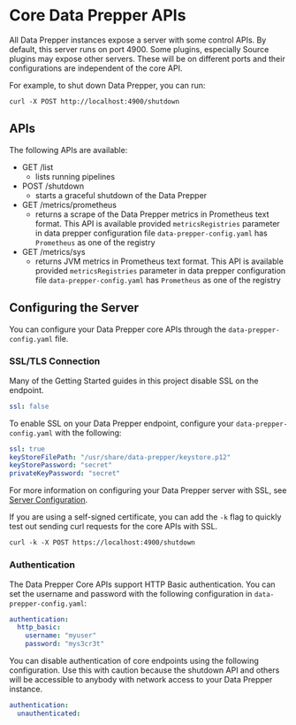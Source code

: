 # Core Data Prepper APIs

All Data Prepper instances expose a server with some control APIs. By default, this server runs
on port 4900. Some plugins, especially Source plugins may expose other servers. These will be
on different ports and their configurations are independent of the core API.

For example, to shut down Data Prepper, you can run:

```
curl -X POST http://localhost:4900/shutdown
```

## APIs

The following APIs are available:

* GET /list
    * lists running pipelines
* POST /shutdown
    * starts a graceful shutdown of the Data Prepper
* GET /metrics/prometheus
    * returns a scrape of the Data Prepper metrics in Prometheus text format. This API is available provided
      `metricsRegistries` parameter in data prepper configuration file `data-prepper-config.yaml` has `Prometheus` as one
      of the registry
* GET /metrics/sys
    * returns JVM metrics in Prometheus text format. This API is available provided `metricsRegistries` parameter in data
      prepper configuration file `data-prepper-config.yaml` has `Prometheus` as one of the registry

## Configuring the Server

You can configure your Data Prepper core APIs through the `data-prepper-config.yaml` file. 

### SSL/TLS Connection

Many of the Getting Started guides in this project disable SSL on the endpoint.

```yaml
ssl: false
```

To enable SSL on your Data Prepper endpoint, configure your `data-prepper-config.yaml`
with the following:

```yaml
ssl: true
keyStoreFilePath: "/usr/share/data-prepper/keystore.p12"
keyStorePassword: "secret"
privateKeyPassword: "secret"
```

For more information on configuring your Data Prepper server with SSL, see [Server Configuration](https://github.com/opensearch-project/data-prepper/blob/main/docs/configuration.md#server-configuration). 

If you are using a self-signed certificate, you can add the `-k` flag to quickly test out sending curl requests for the core APIs with SSL.

```
curl -k -X POST https://localhost:4900/shutdown
```

### Authentication

The Data Prepper Core APIs support HTTP Basic authentication.
You can set the username and password with the following
configuration in `data-prepper-config.yaml`:

```yaml
authentication:
  http_basic:
    username: "myuser"
    password: "mys3cr3t"
```

You can disable authentication of core endpoints using the following
configuration. Use this with caution because the shutdown API and
others will be accessible to anybody with network access to
your Data Prepper instance.

```yaml
authentication:
  unauthenticated:
```
